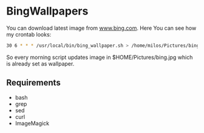 # BingWallpapers
You can download latest image from www.bing.com. Here You can see how my crontab looks:
```bash
30 6 * * * /usr/local/bin/bing_wallpaper.sh > /home/milos/Pictures/bing.log 2>&1
```
So every morning script updates image in $HOME/Pictures/bing.jpg which is already set as wallpaper.

## Requirements
- bash
- grep
- sed
- curl
- ImageMagick
